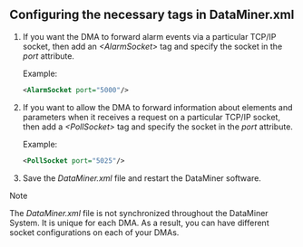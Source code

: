 ## Configuring the necessary tags in DataMiner.xml

1. If you want the DMA to forward alarm events via a particular TCP/IP socket, then add an *\<AlarmSocket>* tag and specify the socket in the *port* attribute.

    Example:

    ```xml
    <AlarmSocket port="5000"/>
    ```

2. If you want to allow the DMA to forward information about elements and parameters when it receives a request on a particular TCP/IP socket, then add a *\<PollSocket>* tag and specify the socket in the *port* attribute.

    Example:

    ```xml
    <PollSocket port="5025"/>
    ```

3. Save the *DataMiner.xml* file and restart the DataMiner software.

> [!NOTE]
> The *DataMiner.xml* file is not synchronized throughout the DataMiner System. It is unique for each DMA. As a result, you can have different socket configurations on each of your DMAs.
>
